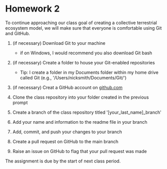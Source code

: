 # Homework 2
To continue approaching our class goal of creating a collective terrestrial ecosystem model,
we will make sure that everyone is comfortable using  Git and GitHub.

1. (if necessary) Download Git to your machine
	- if on Windows, I would recommend you also download Git bash

2. (if necessary) Create a folder to house your Git-enabled repositories
	- Tip: I create a folder in my Documents folder within my home drive called Git
	(e.g., '/Users/nicksmith/Documents/Git/')

3. (if necessary) Creat a GitHub account on [github.com](https://www.github.com)

4. Clone the class repository into your folder created in the previous prompt

5. Create a branch of the class repository titled '[your_last_name]_branch'

6. Add your name and information to the readme file in your branch

7. Add, commit, and push your changes to your branch

8. Create a pull request on GitHub to the main branch

9. Raise an issue on GitHub to flag that your pull request was made

The assignment is due by the start of next class period.